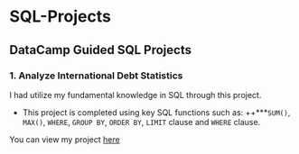 # SQL-Projects

## DataCamp Guided SQL Projects

### **1. Analyze International Debt Statistics**

I had utilize my fundamental knowledge in SQL through this project.
+ This project is completed using key SQL functions such as: 
++***```SUM()```, ```MAX()```, ```WHERE```, ```GROUP BY```, ```ORDER BY```, ```LIMIT``` clause and ```WHERE``` clause.

You can view my project [here](https://github.com/NabillaAizuddin/SQL-Projects/blob/6c063dc0fee70d9b984d30f965abf746339a2c90/notebook.ipynb)


